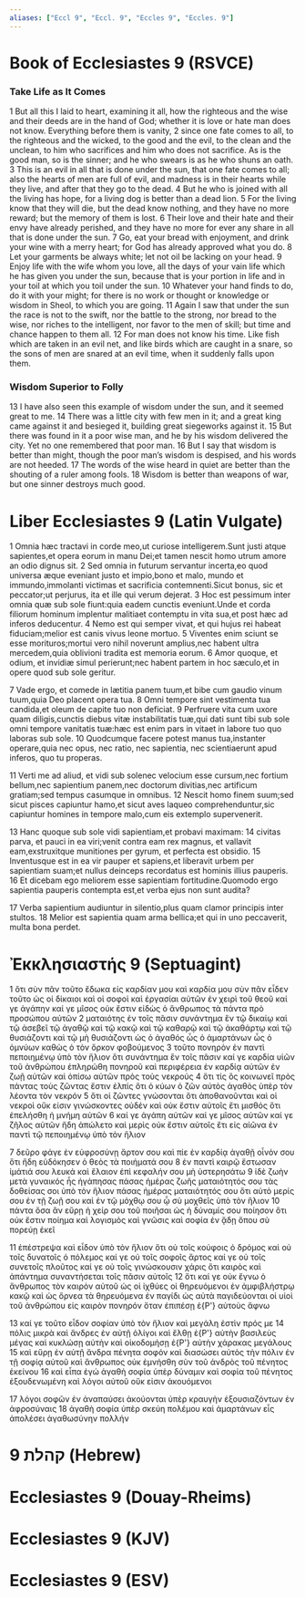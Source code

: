 ```yaml
---
aliases: ["Eccl 9", "Eccl. 9", "Eccles 9", "Eccles. 9"]
---
```



# Book of Ecclesiastes 9 (RSVCE)

### Take Life as It Comes
1 But all this I laid to heart, examining it all, how the righteous and the wise and their deeds are in the hand of God; whether it is love or hate man does not know. Everything before them is vanity,
2 since one fate comes to all, to the righteous and the wicked, to the good and the evil, to the clean and the unclean, to him who sacrifices and him who does not sacrifice. As is the good man, so is the sinner; and he who swears is as he who shuns an oath.
3 This is an evil in all that is done under the sun, that one fate comes to all; also the hearts of men are full of evil, and madness is in their hearts while they live, and after that they go to the dead.
4 But he who is joined with all the living has hope, for a living dog is better than a dead lion.
5 For the living know that they will die, but the dead know nothing, and they have no more reward; but the memory of them is lost.
6 Their love and their hate and their envy have already perished, and they have no more for ever any share in all that is done under the sun.
7 Go, eat your bread with enjoyment, and drink your wine with a merry heart; for God has already approved what you do.
8 Let your garments be always white; let not oil be lacking on your head.
9 Enjoy life with the wife whom you love, all the days of your vain life which he has given you under the sun, because that is your portion in life and in your toil at which you toil under the sun.
10 Whatever your hand finds to do, do it with your might; for there is no work or thought or knowledge or wisdom in Sheol, to which you are going.
11 Again I saw that under the sun the race is not to the swift, nor the battle to the strong, nor bread to the wise, nor riches to the intelligent, nor favor to the men of skill; but time and chance happen to them all.
12 For man does not know his time. Like fish which are taken in an evil net, and like birds which are caught in a snare, so the sons of men are snared at an evil time, when it suddenly falls upon them.
### Wisdom Superior to Folly
13 I have also seen this example of wisdom under the sun, and it seemed great to me.
14 There was a little city with few men in it; and a great king came against it and besieged it, building great siegeworks against it.
15 But there was found in it a poor wise man, and he by his wisdom delivered the city. Yet no one remembered that poor man.
16 But I say that wisdom is better than might, though the poor man’s wisdom is despised, and his words are not heeded.
17 The words of the wise heard in quiet are better than the shouting of a ruler among fools.
18 Wisdom is better than weapons of war, but one sinner destroys much good.


# Liber Ecclesiastes 9 (Latin Vulgate)

1 Omnia hæc tractavi in corde meo,ut curiose intelligerem.Sunt justi atque sapientes,et opera eorum in manu Dei;et tamen nescit homo utrum amore an odio dignus sit.
2 Sed omnia in futurum servantur incerta,eo quod universa æque eveniant justo et impio,bono et malo, mundo et immundo,immolanti victimas et sacrificia contemnenti.Sicut bonus, sic et peccator;ut perjurus, ita et ille qui verum dejerat.
3 Hoc est pessimum inter omnia quæ sub sole fiunt:quia eadem cunctis eveniunt.Unde et corda filiorum hominum implentur malitiaet contemptu in vita sua,et post hæc ad inferos deducentur.
4 Nemo est qui semper vivat, et qui hujus rei habeat fiduciam;melior est canis vivus leone mortuo.
5 Viventes enim sciunt se esse morituros;mortui vero nihil noverunt amplius,nec habent ultra mercedem,quia oblivioni tradita est memoria eorum.
6 Amor quoque, et odium, et invidiæ simul perierunt;nec habent partem in hoc sæculo,et in opere quod sub sole geritur.

7 Vade ergo, et comede in lætitia panem tuum,et bibe cum gaudio vinum tuum,quia Deo placent opera tua.
8 Omni tempore sint vestimenta tua candida,et oleum de capite tuo non deficiat.
9 Perfruere vita cum uxore quam diligis,cunctis diebus vitæ instabilitatis tuæ,qui dati sunt tibi sub sole omni tempore vanitatis tuæ:hæc est enim pars in vitaet in labore tuo quo laboras sub sole.
10 Quodcumque facere potest manus tua,instanter operare,quia nec opus, nec ratio, nec sapientia, nec scientiaerunt apud inferos, quo tu properas.

11 Verti me ad aliud, et vidi sub solenec velocium esse cursum,nec fortium bellum,nec sapientium panem,nec doctorum divitias,nec artificum gratiam;sed tempus casumque in omnibus.
12 Nescit homo finem suum;sed sicut pisces capiuntur hamo,et sicut aves laqueo comprehenduntur,sic capiuntur homines in tempore malo,cum eis extemplo supervenerit.

13 Hanc quoque sub sole vidi sapientiam,et probavi maximam:
14 civitas parva, et pauci in ea viri;venit contra eam rex magnus, et vallavit eam,exstruxitque munitiones per gyrum, et perfecta est obsidio.
15 Inventusque est in ea vir pauper et sapiens,et liberavit urbem per sapientiam suam;et nullus deinceps recordatus est hominis illius pauperis.
16 Et dicebam ego meliorem esse sapientiam fortitudine.Quomodo ergo sapientia pauperis contempta est,et verba ejus non sunt audita?

17 Verba sapientium audiuntur in silentio,plus quam clamor principis inter stultos.
18 Melior est sapientia quam arma bellica;et qui in uno peccaverit, multa bona perdet.


# Ἐκκλησιαστής 9 (Septuagint)

1 ὅτι σὺν πᾶν τοῦτο ἔδωκα εἰς καρδίαν μου καὶ καρδία μου σὺν πᾶν εἶδεν τοῦτο ὡς οἱ δίκαιοι καὶ οἱ σοφοὶ καὶ ἐργασίαι αὐτῶν ἐν χειρὶ τοῦ θεοῦ καί γε ἀγάπην καί γε μῖσος οὐκ ἔστιν εἰδὼς ὁ ἄνθρωπος τὰ πάντα πρὸ προσώπου αὐτῶν
2 ματαιότης ἐν τοῖς πᾶσιν συνάντημα ἓν τῷ δικαίῳ καὶ τῷ ἀσεβεῖ τῷ ἀγαθῷ καὶ τῷ κακῷ καὶ τῷ καθαρῷ καὶ τῷ ἀκαθάρτῳ καὶ τῷ θυσιάζοντι καὶ τῷ μὴ θυσιάζοντι ὡς ὁ ἀγαθός ὧς ὁ ἁμαρτάνων ὧς ὁ ὀμνύων καθὼς ὁ τὸν ὅρκον φοβούμενος
3 τοῦτο πονηρὸν ἐν παντὶ πεποιημένῳ ὑπὸ τὸν ἥλιον ὅτι συνάντημα ἓν τοῖς πᾶσιν καί γε καρδία υἱῶν τοῦ ἀνθρώπου ἐπληρώθη πονηροῦ καὶ περιφέρεια ἐν καρδίᾳ αὐτῶν ἐν ζωῇ αὐτῶν καὶ ὀπίσω αὐτῶν πρὸς τοὺς νεκρούς
4 ὅτι τίς ὃς κοινωνεῖ πρὸς πάντας τοὺς ζῶντας ἔστιν ἐλπίς ὅτι ὁ κύων ὁ ζῶν αὐτὸς ἀγαθὸς ὑπὲρ τὸν λέοντα τὸν νεκρόν
5 ὅτι οἱ ζῶντες γνώσονται ὅτι ἀποθανοῦνται καὶ οἱ νεκροὶ οὔκ εἰσιν γινώσκοντες οὐδέν καὶ οὐκ ἔστιν αὐτοῖς ἔτι μισθός ὅτι ἐπελήσθη ἡ μνήμη αὐτῶν
6 καί γε ἀγάπη αὐτῶν καί γε μῖσος αὐτῶν καί γε ζῆλος αὐτῶν ἤδη ἀπώλετο καὶ μερὶς οὐκ ἔστιν αὐτοῖς ἔτι εἰς αἰῶνα ἐν παντὶ τῷ πεποιημένῳ ὑπὸ τὸν ἥλιον

7 δεῦρο φάγε ἐν εὐφροσύνῃ ἄρτον σου καὶ πίε ἐν καρδίᾳ ἀγαθῇ οἶνόν σου ὅτι ἤδη εὐδόκησεν ὁ θεὸς τὰ ποιήματά σου
8 ἐν παντὶ καιρῷ ἔστωσαν ἱμάτιά σου λευκά καὶ ἔλαιον ἐπὶ κεφαλήν σου μὴ ὑστερησάτω
9 ἰδὲ ζωὴν μετὰ γυναικός ἧς ἠγάπησας πάσας ἡμέρας ζωῆς ματαιότητός σου τὰς δοθείσας σοι ὑπὸ τὸν ἥλιον πάσας ἡμέρας ματαιότητός σου ὅτι αὐτὸ μερίς σου ἐν τῇ ζωῇ σου καὶ ἐν τῷ μόχθῳ σου ᾧ σὺ μοχθεῖς ὑπὸ τὸν ἥλιον
10 πάντα ὅσα ἂν εὕρῃ ἡ χείρ σου τοῦ ποιῆσαι ὡς ἡ δύναμίς σου ποίησον ὅτι οὐκ ἔστιν ποίημα καὶ λογισμὸς καὶ γνῶσις καὶ σοφία ἐν ᾅδῃ ὅπου σὺ πορεύῃ ἐκεῖ

11 ἐπέστρεψα καὶ εἶδον ὑπὸ τὸν ἥλιον ὅτι οὐ τοῖς κούφοις ὁ δρόμος καὶ οὐ τοῖς δυνατοῖς ὁ πόλεμος καί γε οὐ τοῖς σοφοῖς ἄρτος καί γε οὐ τοῖς συνετοῖς πλοῦτος καί γε οὐ τοῖς γινώσκουσιν χάρις ὅτι καιρὸς καὶ ἀπάντημα συναντήσεται τοῖς πᾶσιν αὐτοῖς
12 ὅτι καί γε οὐκ ἔγνω ὁ ἄνθρωπος τὸν καιρὸν αὐτοῦ ὡς οἱ ἰχθύες οἱ θηρευόμενοι ἐν ἀμφιβλήστρῳ κακῷ καὶ ὡς ὄρνεα τὰ θηρευόμενα ἐν παγίδι ὡς αὐτὰ παγιδεύονται οἱ υἱοὶ τοῦ ἀνθρώπου εἰς καιρὸν πονηρόν ὅταν ἐπιπέσῃ ἐ{P'} αὐτοὺς ἄφνω

13 καί γε τοῦτο εἶδον σοφίαν ὑπὸ τὸν ἥλιον καὶ μεγάλη ἐστὶν πρός με
14 πόλις μικρὰ καὶ ἄνδρες ἐν αὐτῇ ὀλίγοι καὶ ἔλθῃ ἐ{P'} αὐτὴν βασιλεὺς μέγας καὶ κυκλώσῃ αὐτὴν καὶ οἰκοδομήσῃ ἐ{P'} αὐτὴν χάρακας μεγάλους
15 καὶ εὕρῃ ἐν αὐτῇ ἄνδρα πένητα σοφόν καὶ διασώσει αὐτὸς τὴν πόλιν ἐν τῇ σοφίᾳ αὐτοῦ καὶ ἄνθρωπος οὐκ ἐμνήσθη σὺν τοῦ ἀνδρὸς τοῦ πένητος ἐκείνου
16 καὶ εἶπα ἐγώ ἀγαθὴ σοφία ὑπὲρ δύναμιν καὶ σοφία τοῦ πένητος ἐξουδενωμένη καὶ λόγοι αὐτοῦ οὔκ εἰσιν ἀκουόμενοι

17 λόγοι σοφῶν ἐν ἀναπαύσει ἀκούονται ὑπὲρ κραυγὴν ἐξουσιαζόντων ἐν ἀφροσύναις
18 ἀγαθὴ σοφία ὑπὲρ σκεύη πολέμου καὶ ἁμαρτάνων εἷς ἀπολέσει ἀγαθωσύνην πολλήν


# 9 קהלת (Hebrew)


# Ecclesiastes 9 (Douay-Rheims)


# Ecclesiastes 9 (KJV)


# Ecclesiastes 9 (ESV)

